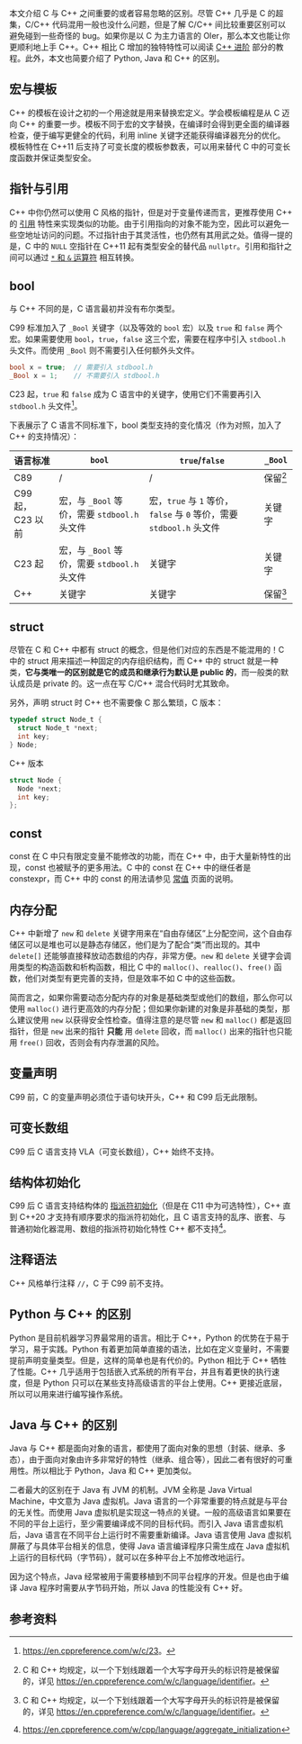 本文介绍 C 与 C++ 之间重要的或者容易忽略的区别。尽管 C++ 几乎是 C 的超集，C/C++ 代码混用一般也没什么问题，但是了解 C/C++ 间比较重要区别可以避免碰到一些奇怪的 bug。如果你是以 C 为主力语言的 OIer，那么本文也能让你更顺利地上手 C++。C++ 相比 C 增加的独特特性可以阅读 [C++ 进阶](./class.md) 部分的教程。此外，本文也简要介绍了 Python, Java 和 C++ 的区别。

## 宏与模板

C++ 的模板在设计之初的一个用途就是用来替换宏定义。学会模板编程是从 C 迈向 C++ 的重要一步。模板不同于宏的文字替换，在编译时会得到更全面的编译器检查，便于编写更健全的代码，利用 inline 关键字还能获得编译器充分的优化。模板特性在 C++11 后支持了可变长度的模板参数表，可以用来替代 C 中的可变长度函数并保证类型安全。

## 指针与引用

C++ 中你仍然可以使用 C 风格的指针，但是对于变量传递而言，更推荐使用 C++ 的 [引用](./reference.md) 特性来实现类似的功能。由于引用指向的对象不能为空，因此可以避免一些空地址访问的问题。不过指针由于其灵活性，也仍然有其用武之处。值得一提的是，C 中的 `NULL` 空指针在 C++11 起有类型安全的替代品 `nullptr`。引用和指针之间可以通过 [`*` 和 `&` 运算符](./op.md) 相互转换。

## bool

与 C++ 不同的是，C 语言最初并没有布尔类型。

C99 标准加入了 `_Bool` 关键字（以及等效的 `bool` 宏）以及 `true` 和 `false` 两个宏。如果需要使用 `bool`，`true`，`false` 这三个宏，需要在程序中引入 `stdbool.h` 头文件。而使用 `_Bool` 则不需要引入任何额外头文件。

```c
bool x = true;  // 需要引入 stdbool.h
_Bool x = 1;    // 不需要引入 stdbool.h
```

C23 起，`true` 和 `false` 成为 C 语言中的关键字，使用它们不需要再引入 `stdbool.h` 头文件[^true-false-become-keyword]。

下表展示了 C 语言不同标准下，bool 类型支持的变化情况（作为对照，加入了 C++ 的支持情况）：

| 语言标准         | `bool`                            | `true`/`false`                                        | `_Bool`                   |
| ------------ | --------------------------------- | ----------------------------------------------------- | ------------------------- |
| C89          | /                                 | /                                                     | 保留[^reserved-identifiers] |
| C99 起，C23 以前 | 宏，与 `_Bool` 等价，需要 `stdbool.h` 头文件 | 宏，`true` 与 `1` 等价，`false` 与 `0` 等价，需要 `stdbool.h` 头文件 | 关键字                       |
| C23 起        | 宏，与 `_Bool` 等价，需要 `stdbool.h` 头文件 | 关键字                                                   | 关键字                       |
| C++          | 关键字                               | 关键字                                                   | 保留[^reserved-identifiers] |

## struct

尽管在 C 和 C++ 中都有 struct 的概念，但是他们对应的东西是不能混用的！C 中的 struct 用来描述一种固定的内存组织结构，而 C++ 中的 struct 就是一种类，**它与类唯一的区别就是它的成员和继承行为默认是 public 的**，而一般类的默认成员是 private 的。这一点在写 C/C++ 混合代码时尤其致命。

另外，声明 struct 时 C++ 也不需要像 C 那么繁琐，C 版本：

```c
typedef struct Node_t {
  struct Node_t *next;
  int key;
} Node;
```

C++ 版本

```cpp
struct Node {
  Node *next;
  int key;
};
```

## const

const 在 C 中只有限定变量不能修改的功能，而在 C++ 中，由于大量新特性的出现，const 也被赋予的更多用法。C 中的 const 在 C++ 中的继任者是 constexpr，而 C++ 中的 const 的用法请参见 [常值](./const.md) 页面的说明。

## 内存分配

C++ 中新增了 `new` 和 `delete` 关键字用来在“自由存储区”上分配空间，这个自由存储区可以是堆也可以是静态存储区，他们是为了配合“类”而出现的。其中 `delete[]` 还能够直接释放动态数组的内存，非常方便。`new` 和 `delete` 关键字会调用类型的构造函数和析构函数，相比 C 中的 `malloc()`、`realloc()`、`free()` 函数，他们对类型有更完善的支持，但是效率不如 C 中的这些函数。

简而言之，如果你需要动态分配内存的对象是基础类型或他们的数组，那么你可以使用 `malloc()` 进行更高效的内存分配；但如果你新建的对象是非基础的类型，那么建议使用 `new` 以获得安全性检查。值得注意的是尽管 `new` 和 `malloc()` 都是返回指针，但是 `new` 出来的指针 **只能** 用 `delete` 回收，而 `malloc()` 出来的指针也只能用 `free()` 回收，否则会有内存泄漏的风险。

## 变量声明

C99 前，C 的变量声明必须位于语句块开头，C++ 和 C99 后无此限制。

## 可变长数组

C99 后 C 语言支持 VLA（可变长数组），C++ 始终不支持。

## 结构体初始化

C99 后 C 语言支持结构体的 [指派符初始化](https://en.cppreference.com/w/c/language/struct_initialization)（但是在 C11 中为可选特性），C++ 直到 C++20 才支持有顺序要求的指派符初始化，且 C 语言支持的乱序、嵌套、与普通初始化器混用、数组的指派符初始化特性 C++ 都不支持[^cpp-designated-init]。

## 注释语法

C++ 风格单行注释 `//`，C 于 C99 前不支持。

## Python 与 C++ 的区别

Python 是目前机器学习界最常用的语言。相比于 C++，Python 的优势在于易于学习，易于实践。Python 有着更加简单直接的语法，比如在定义变量时，不需要提前声明变量类型。但是，这样的简单也是有代价的。Python 相比于 C++ 牺牲了性能。C++ 几乎适用于包括嵌入式系统的所有平台，并且有着更快的执行速度，但是 Python 只可以在某些支持高级语言的平台上使用。C++ 更接近底层，所以可以用来进行编写操作系统。

## Java 与 C++ 的区别

Java 与 C++ 都是面向对象的语言，都使用了面向对象的思想（封装、继承、多态），由于面向对象由许多非常好的特性（继承、组合等），因此二者有很好的可重用性。所以相比于 Python，Java 和 C++ 更加类似。

二者最大的区别在于 Java 有 JVM 的机制。JVM 全称是 Java Virtual Machine，中文意为 Java 虚拟机。Java 语言的一个非常重要的特点就是与平台的无关性。而使用 Java 虚拟机是实现这一特点的关键。一般的高级语言如果要在不同的平台上运行，至少需要编译成不同的目标代码。而引入 Java 语言虚拟机后，Java 语言在不同平台上运行时不需要重新编译。Java 语言使用 Java 虚拟机屏蔽了与具体平台相关的信息，使得 Java 语言编译程序只需生成在 Java 虚拟机上运行的目标代码（字节码），就可以在多种平台上不加修改地运行。

因为这个特点，Java 经常被用于需要移植到不同平台程序的开发。但是也由于编译 Java 程序时需要从字节码开始，所以 Java 的性能没有 C++ 好。

## 参考资料

[^cpp-designated-init]: <https://en.cppreference.com/w/cpp/language/aggregate_initialization>

[^true-false-become-keyword]: <https://en.cppreference.com/w/c/23>。

[^reserved-identifiers]: C 和 C++ 均规定，以一个下划线跟着一个大写字母开头的标识符是被保留的，详见 <https://en.cppreference.com/w/c/language/identifier>。
